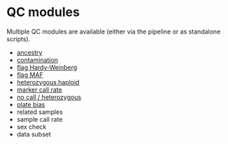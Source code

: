 # QC modules

Multiple QC modules are available (either via the pipeline or as standalone
scripts).

- [ancestry](ancestry.md)
- [contamination](contamination.md)
- [flag Hardy-Weinberg](flag_hw.md)
- [flag MAF](flag_maf.md)
- [heterozygous haploid](hetero_hap.md)
- [marker call rate](marker_call_rate.md)
- [no call / heterozygous](nocall_hetero.md)
- [plate bias](plate_bias.md)
- related samples
- sample call rate
- sex check
- data subset
